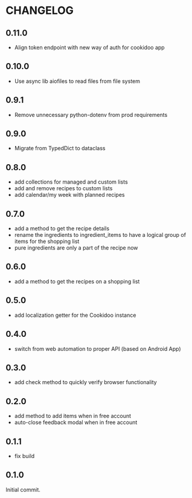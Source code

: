 # CHANGELOG

## 0.11.0

- Align token endpoint with new way of auth for cookidoo app

## 0.10.0

- Use async lib aiofiles to read files from file system

## 0.9.1

- Remove unnecessary python-dotenv from prod requirements

## 0.9.0

- Migrate from TypedDict to dataclass

## 0.8.0

- add collections for managed and custom lists
- add and remove recipes to custom lists
- add calendar/my week with planned recipes

## 0.7.0

- add a method to get the recipe details
- rename the ingredients to ingredient_items to have a logical group of items for the shopping list
- pure ingredients are only a part of the recipe now

## 0.6.0

- add a method to get the recipes on a shopping list

## 0.5.0

- add localization getter for the Cookidoo instance

## 0.4.0

- switch from web automation to proper API (based on Android App)

## 0.3.0

- add check method to quickly verify browser functionality

## 0.2.0

- add method to add items when in free account
- auto-close feedback modal when in free account

## 0.1.1

- fix build

## 0.1.0

Initial commit.
